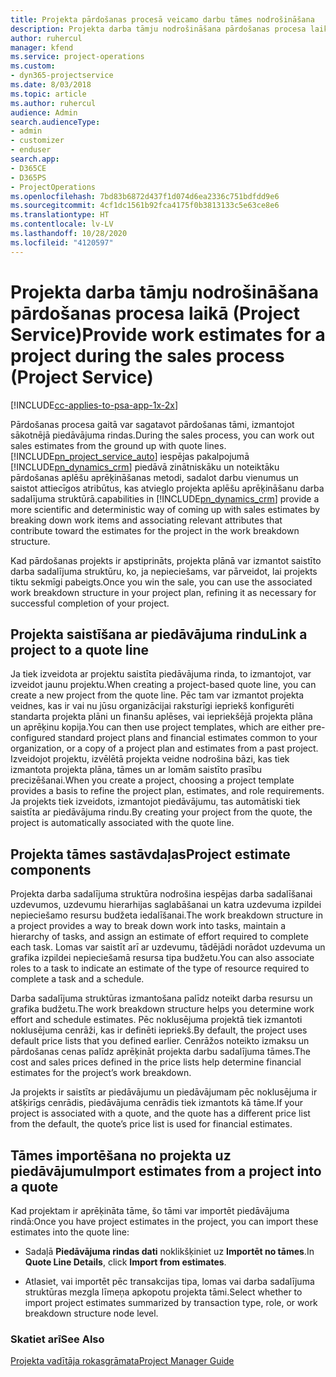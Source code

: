 ```yaml
---
title: Projekta pārdošanas procesā veicamo darbu tāmes nodrošināšana
description: Projekta darba tāmju nodrošināšana pārdošanas procesa laikā programmā Project Service
author: ruhercul
manager: kfend
ms.service: project-operations
ms.custom:
- dyn365-projectservice
ms.date: 8/03/2018
ms.topic: article
ms.author: ruhercul
audience: Admin
search.audienceType:
- admin
- customizer
- enduser
search.app:
- D365CE
- D365PS
- ProjectOperations
ms.openlocfilehash: 7bd83b6872d437f1d074d6ea2336c751bdfdd9e6
ms.sourcegitcommit: 4cf1dc1561b92fca4175f0b3813133c5e63ce8e6
ms.translationtype: HT
ms.contentlocale: lv-LV
ms.lasthandoff: 10/28/2020
ms.locfileid: "4120597"
---
```

# <a name="provide-work-estimates-for-a-project-during-the-sales-process-project-service"></a><span data-ttu-id="61f6b-103">Projekta darba tāmju nodrošināšana pārdošanas procesa laikā (Project Service)</span><span class="sxs-lookup"><span data-stu-id="61f6b-103">Provide work estimates for a project during the sales process (Project Service)</span></span>

[!INCLUDE[cc-applies-to-psa-app-1x-2x](../includes/cc-applies-to-psa-app-1x-2x.md)]

<span data-ttu-id="61f6b-104">Pārdošanas procesa gaitā var sagatavot pārdošanas tāmi, izmantojot sākotnējā piedāvājuma rindas.</span><span class="sxs-lookup"><span data-stu-id="61f6b-104">During the sales process, you can work out sales estimates from the ground up with quote lines.</span></span> [!INCLUDE[pn_project_service_auto](../includes/pn-project-service-auto.md)] <span data-ttu-id="61f6b-105">iespējas pakalpojumā [!INCLUDE[pn_dynamics_crm](../includes/pn-dynamics-crm.md)] piedāvā zinātniskāku un noteiktāku pārdošanas aplēšu aprēķināšanas metodi, sadalot darbu vienumus un saistot attiecīgos atribūtus, kas atvieglo projekta aplēšu aprēķināšanu darba sadalījuma struktūrā.</span><span class="sxs-lookup"><span data-stu-id="61f6b-105">capabilities in [!INCLUDE[pn_dynamics_crm](../includes/pn-dynamics-crm.md)] provide a more scientific and deterministic way of coming up with sales estimates by breaking down work items and associating relevant attributes that contribute toward the estimates for the project in the work breakdown structure.</span></span>  
  
 <span data-ttu-id="61f6b-106">Kad pārdošanas projekts ir apstiprināts, projekta plānā var izmantot saistīto darba sadalījuma struktūru, ko, ja nepieciešams, var pārveidot, lai projekts tiktu sekmīgi pabeigts.</span><span class="sxs-lookup"><span data-stu-id="61f6b-106">Once you win the sale, you can use the associated work breakdown structure in your project plan, refining it as necessary for successful completion of your project.</span></span>  
  
## <a name="link-a-project-to-a-quote-line"></a><span data-ttu-id="61f6b-107">Projekta saistīšana ar piedāvājuma rindu</span><span class="sxs-lookup"><span data-stu-id="61f6b-107">Link a project to a quote line</span></span>  
 <span data-ttu-id="61f6b-108">Ja tiek izveidota ar projektu saistīta piedāvājuma rinda, to izmantojot, var izveidot jaunu projektu.</span><span class="sxs-lookup"><span data-stu-id="61f6b-108">When creating a project-based quote line, you can create a new project from the quote line.</span></span> <span data-ttu-id="61f6b-109">Pēc tam var izmantot projekta veidnes, kas ir vai nu jūsu organizācijai raksturīgi iepriekš konfigurēti standarta projekta plāni un finanšu aplēses, vai iepriekšējā projekta plāna un aprēķinu kopija.</span><span class="sxs-lookup"><span data-stu-id="61f6b-109">You can then use project templates, which are either pre-configured standard project plans and financial estimates common to your organization, or a copy of a project plan and estimates from a past project.</span></span> <span data-ttu-id="61f6b-110">Izveidojot projektu, izvēlētā projekta veidne nodrošina bāzi, kas tiek izmantota projekta plāna, tāmes un ar lomām saistīto prasību precizēšanai.</span><span class="sxs-lookup"><span data-stu-id="61f6b-110">When you create a project, choosing a project template provides a basis to refine the project plan, estimates, and role requirements.</span></span> <span data-ttu-id="61f6b-111">Ja projekts tiek izveidots, izmantojot piedāvājumu, tas automātiski tiek saistīta ar piedāvājuma rindu.</span><span class="sxs-lookup"><span data-stu-id="61f6b-111">By creating your project from the quote, the project is automatically associated with the quote line.</span></span>  
  
## <a name="project-estimate-components"></a><span data-ttu-id="61f6b-112">Projekta tāmes sastāvdaļas</span><span class="sxs-lookup"><span data-stu-id="61f6b-112">Project estimate components</span></span>  
 <span data-ttu-id="61f6b-113">Projekta darba sadalījuma struktūra nodrošina iespējas darba sadalīšanai uzdevumos, uzdevumu hierarhijas saglabāšanai un katra uzdevuma izpildei nepieciešamo resursu budžeta iedalīšanai.</span><span class="sxs-lookup"><span data-stu-id="61f6b-113">The work breakdown structure in a project provides a way to break down work into tasks, maintain a hierarchy of tasks, and assign an estimate of effort required to complete each task.</span></span> <span data-ttu-id="61f6b-114">Lomas var saistīt arī ar uzdevumu, tādējādi norādot uzdevuma un grafika izpildei nepieciešamā resursa tipa budžetu.</span><span class="sxs-lookup"><span data-stu-id="61f6b-114">You can also associate roles to a task to indicate an estimate of the type of resource required to complete a task and a schedule.</span></span>  
  
 <span data-ttu-id="61f6b-115">Darba sadalījuma struktūras izmantošana palīdz noteikt darba resursu un grafika budžetu.</span><span class="sxs-lookup"><span data-stu-id="61f6b-115">The work breakdown structure helps you determine work effort and schedule estimates.</span></span> <span data-ttu-id="61f6b-116">Pēc noklusējuma projektā tiek izmantoti noklusējuma cenrāži, kas ir definēti iepriekš.</span><span class="sxs-lookup"><span data-stu-id="61f6b-116">By default, the project uses default price lists that you defined earlier.</span></span> <span data-ttu-id="61f6b-117">Cenrāžos noteikto izmaksu un pārdošanas cenas palīdz aprēķināt projekta darbu sadalījuma tāmes.</span><span class="sxs-lookup"><span data-stu-id="61f6b-117">The cost and sales prices defined in the price lists help determine financial estimates for the project’s work breakdown.</span></span>  
  
 <span data-ttu-id="61f6b-118">Ja projekts ir saistīts ar piedāvājumu un piedāvājumam pēc noklusējuma ir atšķirīgs cenrādis, piedāvājuma cenrādis tiek izmantots kā tāme.</span><span class="sxs-lookup"><span data-stu-id="61f6b-118">If your project is associated with a quote, and the quote has a different price list from the default, the quote’s price list is used for financial estimates.</span></span>  
  
## <a name="import-estimates-from-a-project-into-a-quote"></a><span data-ttu-id="61f6b-119">Tāmes importēšana no projekta uz piedāvājumu</span><span class="sxs-lookup"><span data-stu-id="61f6b-119">Import estimates from a project into a quote</span></span>  
 <span data-ttu-id="61f6b-120">Kad projektam ir aprēķināta tāme, šo tāmi var importēt piedāvājuma rindā:</span><span class="sxs-lookup"><span data-stu-id="61f6b-120">Once you have project estimates in the project, you can import these estimates into the quote line:</span></span>  
  
-   <span data-ttu-id="61f6b-121">Sadaļā **Piedāvājuma rindas dati** noklikšķiniet uz **Importēt no tāmes**.</span><span class="sxs-lookup"><span data-stu-id="61f6b-121">In **Quote Line Details**, click **Import from estimates**.</span></span> 

-   <span data-ttu-id="61f6b-122">Atlasiet, vai importēt pēc transakcijas tipa, lomas vai darba sadalījuma struktūras mezgla līmeņa apkopotu projekta tāmi.</span><span class="sxs-lookup"><span data-stu-id="61f6b-122">Select whether to import project estimates summarized by transaction type, role, or work breakdown structure node level.</span></span>  
  
### <a name="see-also"></a><span data-ttu-id="61f6b-123">Skatiet arī</span><span class="sxs-lookup"><span data-stu-id="61f6b-123">See Also</span></span>  
 [<span data-ttu-id="61f6b-124">Projekta vadītāja rokasgrāmata</span><span class="sxs-lookup"><span data-stu-id="61f6b-124">Project Manager Guide</span></span>](../psa/project-manager-guide.md)
